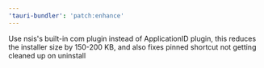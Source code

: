 ```yaml
---
'tauri-bundler': 'patch:enhance'
---
```


Use nsis's built-in com plugin instead of ApplicationID plugin, this reduces the installer size by 150-200 KB, and also fixes pinned shortcut not getting cleaned up on uninstall
